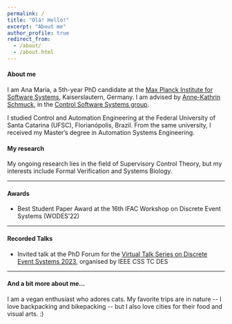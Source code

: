 ```yaml
---
permalink: /
title: "Olá! Hello!"
excerpt: "About me"
author_profile: true
redirect_from: 
  - /about/
  - /about.html
---
```


#### About me
I am Ana Maria, a 5th-year PhD candidate at the
[Max Planck Institute for Software Systems](https://www.mpi-sws.org), Kaiserslautern, Germany.
I am advised by [Anne-Kathrin Schmuck](https://wp.mpi-sws.org/akschmuck/), in the [Control Software Systems group](https://cossy.mpi-sws.org).

I studied Control and Automation Engineering
at the Federal University of Santa Catarina (UFSC), Florianópolis, Brazil.
From the same university, I received my Master’s degree in
Automation Systems Engineering.

#### My research
My ongoing research lies in the field of Supervisory Control Theory, 
but my interests include Formal Verification and Systems Biology.

***
#### Awards
* Best Student Paper Award at the 16th IFAC Workshop on Discrete Event Systems (WODES’22)

***
#### Recorded Talks
* Invited talk at the PhD Forum for the [Virtual Talk Series on Discrete Event Systems 2023](https://ieeecss.org/tc/discrete-event-systems/talk-series-2023), organised by IEEE CSS TC DES

***
#### And a bit more about me...
I am a vegan enthusiast who adores cats. My favorite trips are in nature -- I love backpacking and bikepacking -- but I also love cities for their food and visual arts. :)
